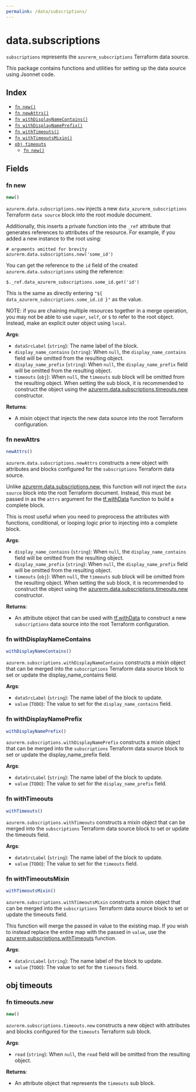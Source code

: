 ```yaml
---
permalink: /data/subscriptions/
---
```


# data.subscriptions

`subscriptions` represents the `azurerm_subscriptions` Terraform data source.



This package contains functions and utilities for setting up the data source using Jsonnet code.


## Index

* [`fn new()`](#fn-new)
* [`fn newAttrs()`](#fn-newattrs)
* [`fn withDisplayNameContains()`](#fn-withdisplaynamecontains)
* [`fn withDisplayNamePrefix()`](#fn-withdisplaynameprefix)
* [`fn withTimeouts()`](#fn-withtimeouts)
* [`fn withTimeoutsMixin()`](#fn-withtimeoutsmixin)
* [`obj timeouts`](#obj-timeouts)
  * [`fn new()`](#fn-timeoutsnew)

## Fields

### fn new

```ts
new()
```


`azurerm.data.subscriptions.new` injects a new `data_azurerm_subscriptions` Terraform `data source`
block into the root module document.

Additionally, this inserts a private function into the `_ref` attribute that generates references to attributes of the
resource. For example, if you added a new instance to the root using:

    # arguments omitted for brevity
    azurerm.data.subscriptions.new('some_id')

You can get the reference to the `id` field of the created `azurerm.data.subscriptions` using the reference:

    $._ref.data_azurerm_subscriptions.some_id.get('id')

This is the same as directly entering `"${ data_azurerm_subscriptions.some_id.id }"` as the value.

NOTE: if you are chaining multiple resources together in a merge operation, you may not be able to use `super`, `self`,
or `$` to refer to the root object. Instead, make an explicit outer object using `local`.

**Args**:
  - `dataSrcLabel` (`string`): The name label of the block.
  - `display_name_contains` (`string`):  When `null`, the `display_name_contains` field will be omitted from the resulting object.
  - `display_name_prefix` (`string`):  When `null`, the `display_name_prefix` field will be omitted from the resulting object.
  - `timeouts` (`obj`):  When `null`, the `timeouts` sub block will be omitted from the resulting object. When setting the sub block, it is recommended to construct the object using the [azurerm.data.subscriptions.timeouts.new](#fn-subscriptionstimeoutsnew) constructor.

**Returns**:
- A mixin object that injects the new data source into the root Terraform configuration.


### fn newAttrs

```ts
newAttrs()
```


`azurerm.data.subscriptions.newAttrs` constructs a new object with attributes and blocks configured for the `subscriptions`
Terraform data source.

Unlike [azurerm.data.subscriptions.new](#fn-subscriptionsnew), this function will not inject the `data source`
block into the root Terraform document. Instead, this must be passed in as the `attrs` argument for the
[tf.withData](https://github.com/tf-libsonnet/core/tree/main/docs#fn-withdata) function to build a complete block.

This is most useful when you need to preprocess the attributes with functions, conditional, or looping logic prior to
injecting into a complete block.

**Args**:
  - `display_name_contains` (`string`):  When `null`, the `display_name_contains` field will be omitted from the resulting object.
  - `display_name_prefix` (`string`):  When `null`, the `display_name_prefix` field will be omitted from the resulting object.
  - `timeouts` (`obj`):  When `null`, the `timeouts` sub block will be omitted from the resulting object. When setting the sub block, it is recommended to construct the object using the [azurerm.data.subscriptions.timeouts.new](#fn-subscriptionstimeoutsnew) constructor.

**Returns**:
  - An attribute object that can be used with [tf.withData](https://github.com/tf-libsonnet/core/tree/main/docs#fn-withdata) to construct a new `subscriptions` data source into the root Terraform configuration.


### fn withDisplayNameContains

```ts
withDisplayNameContains()
```

`azurerm.subscriptions.withDisplayNameContains` constructs a mixin object that can be merged into the `subscriptions`
Terraform data source block to set or update the display_name_contains field.



**Args**:
  - `dataSrcLabel` (`string`): The name label of the block to update.
  - `value` (`TODO`): The value to set for the `display_name_contains` field.


### fn withDisplayNamePrefix

```ts
withDisplayNamePrefix()
```

`azurerm.subscriptions.withDisplayNamePrefix` constructs a mixin object that can be merged into the `subscriptions`
Terraform data source block to set or update the display_name_prefix field.



**Args**:
  - `dataSrcLabel` (`string`): The name label of the block to update.
  - `value` (`TODO`): The value to set for the `display_name_prefix` field.


### fn withTimeouts

```ts
withTimeouts()
```

`azurerm.subscriptions.withTimeouts` constructs a mixin object that can be merged into the `subscriptions`
Terraform data source block to set or update the timeouts field.



**Args**:
  - `dataSrcLabel` (`string`): The name label of the block to update.
  - `value` (`TODO`): The value to set for the `timeouts` field.


### fn withTimeoutsMixin

```ts
withTimeoutsMixin()
```

`azurerm.subscriptions.withTimeoutsMixin` constructs a mixin object that can be merged into the `subscriptions`
Terraform data source block to set or update the timeouts field.

This function will merge the passed in value to the existing map. If you wish
to instead replace the entire map with the passed in `value`, use the [azurerm.subscriptions.withTimeouts](TODO)
function.


**Args**:
  - `dataSrcLabel` (`string`): The name label of the block to update.
  - `value` (`TODO`): The value to set for the `timeouts` field.


## obj timeouts



### fn timeouts.new

```ts
new()
```


`azurerm.subscriptions.timeouts.new` constructs a new object with attributes and blocks configured for the `timeouts`
Terraform sub block.



**Args**:
  - `read` (`string`):  When `null`, the `read` field will be omitted from the resulting object.

**Returns**:
  - An attribute object that represents the `timeouts` sub block.
